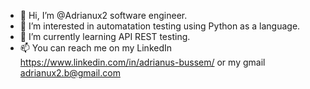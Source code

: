 - 👋 Hi, I’m @Adrianux2 software engineer.
- 👀 I’m interested in automatation testing using Python as a language.
- 🌱 I’m currently learning API REST testing.
- 📫 You can reach me on my LinkedIn https://www.linkedin.com/in/adrianus-bussem/ or my gmail adrianux2.b@gmail.com

<!---
Adrianux2/Adrianux2 is a ✨ special ✨ repository because its `README.md` (this file) appears on your GitHub profile.
You can click the Preview link to take a look at your changes.
--->
